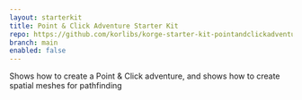 ```yaml
---
layout: starterkit
title: Point & Click Adventure Starter Kit
repo: https://github.com/korlibs/korge-starter-kit-pointandclickadventure
branch: main
enabled: false
---
```


Shows how to create a Point & Click adventure, and shows how to create spatial meshes for pathfinding

